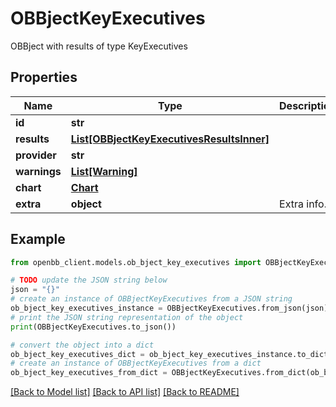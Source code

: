 # OBBjectKeyExecutives

OBBject with results of type KeyExecutives

## Properties

Name | Type | Description | Notes
------------ | ------------- | ------------- | -------------
**id** | **str** |  | [optional] 
**results** | [**List[OBBjectKeyExecutivesResultsInner]**](OBBjectKeyExecutivesResultsInner.md) |  | [optional] 
**provider** | **str** |  | [optional] 
**warnings** | [**List[Warning]**](Warning.md) |  | [optional] 
**chart** | [**Chart**](Chart.md) |  | [optional] 
**extra** | **object** | Extra info. | [optional] 

## Example

```python
from openbb_client.models.ob_bject_key_executives import OBBjectKeyExecutives

# TODO update the JSON string below
json = "{}"
# create an instance of OBBjectKeyExecutives from a JSON string
ob_bject_key_executives_instance = OBBjectKeyExecutives.from_json(json)
# print the JSON string representation of the object
print(OBBjectKeyExecutives.to_json())

# convert the object into a dict
ob_bject_key_executives_dict = ob_bject_key_executives_instance.to_dict()
# create an instance of OBBjectKeyExecutives from a dict
ob_bject_key_executives_from_dict = OBBjectKeyExecutives.from_dict(ob_bject_key_executives_dict)
```
[[Back to Model list]](../README.md#documentation-for-models) [[Back to API list]](../README.md#documentation-for-api-endpoints) [[Back to README]](../README.md)


